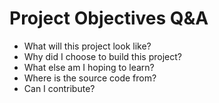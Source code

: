 # Project Objectives Q&A
- What will this project look like?
- Why did I choose to build this project?
- What else am I hoping to learn?
- Where is the source code from?
- Can I contribute?